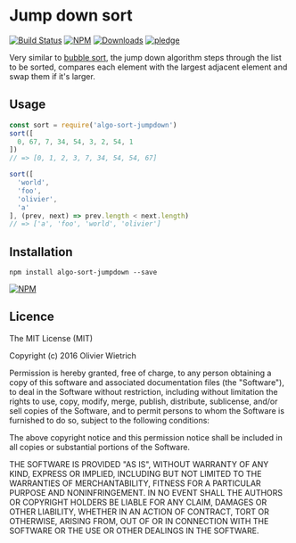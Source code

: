 # Jump down sort
[![Build Status](https://travis-ci.org/bredele/algo-sort-jumpdown.svg?branch=master)](https://travis-ci.org/bredele/algo-sort-jumpdown)
[![NPM](https://img.shields.io/npm/v/algo-sort-jumpdown.svg?style=flat-square)](https://www.npmjs.com/package/algo-sort-jumpdown)
[![Downloads](https://img.shields.io/npm/dm/algo-sort-jumpdown.svg?style=flat-square)](http://npm-stat.com/charts.html?package=algo-sort-jumpdown)
[![pledge](https://bredele.github.io/contributing-guide/community-pledge.svg)](https://github.com/bredele/contributing-guide/blob/master/community.md)

Very similar to [bubble sort](https://github.com/bredele/algo-sort-bubble), the jump down algorithm steps through the list to be sorted, compares each element with the largest adjacent element and swap them if it's larger.


## Usage

```js
const sort = require('algo-sort-jumpdown')
sort([
  0, 67, 7, 34, 54, 3, 2, 54, 1
])
// => [0, 1, 2, 3, 7, 34, 54, 54, 67]

sort([
  'world',
  'foo',
  'olivier',
  'a'
], (prev, next) => prev.length < next.length)
// => ['a', 'foo', 'world', 'olivier']
```

## Installation

```shell
npm install algo-sort-jumpdown --save
```

[![NPM](https://nodei.co/npm/algo-sort-jumpdown.png)](https://nodei.co/npm/algo-sort-jumpdown/)

## Licence

The MIT License (MIT)

Copyright (c) 2016 Olivier Wietrich

Permission is hereby granted, free of charge, to any person obtaining a copy
of this software and associated documentation files (the "Software"), to deal
in the Software without restriction, including without limitation the rights
to use, copy, modify, merge, publish, distribute, sublicense, and/or sell
copies of the Software, and to permit persons to whom the Software is
furnished to do so, subject to the following conditions:

The above copyright notice and this permission notice shall be included in all
copies or substantial portions of the Software.

THE SOFTWARE IS PROVIDED "AS IS", WITHOUT WARRANTY OF ANY KIND, EXPRESS OR
IMPLIED, INCLUDING BUT NOT LIMITED TO THE WARRANTIES OF MERCHANTABILITY,
FITNESS FOR A PARTICULAR PURPOSE AND NONINFRINGEMENT. IN NO EVENT SHALL THE
AUTHORS OR COPYRIGHT HOLDERS BE LIABLE FOR ANY CLAIM, DAMAGES OR OTHER
LIABILITY, WHETHER IN AN ACTION OF CONTRACT, TORT OR OTHERWISE, ARISING FROM,
OUT OF OR IN CONNECTION WITH THE SOFTWARE OR THE USE OR OTHER DEALINGS IN THE
SOFTWARE.
